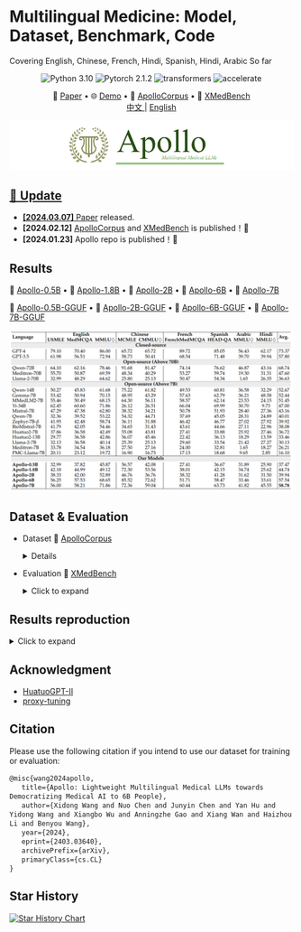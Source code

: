 # Multilingual Medicine: Model, Dataset, Benchmark, Code

Covering English, Chinese, French, Hindi, Spanish, Hindi, Arabic So far
<center>

![Python 3.10](https://img.shields.io/badge/Python-3.10-lightblue) ![Pytorch 2.1.2](https://img.shields.io/badge/PyTorch-2.1.2-lightblue) ![transformers](https://img.shields.io/badge/transformers-4.34.0.dev0%2B-lightblue) ![accelerate](https://img.shields.io/badge/accelerate-0.22-lightblue)
</center>



<p align="center">
   📃 <a href="https://arxiv.org/abs/2403.03640" target="_blank">Paper</a> • 🌐 <a href="https://apollo.llmzoo.com/" target="_blank">Demo</a> • 🤗 <a href="https://huggingface.co/datasets/FreedomIntelligence/ApolloCorpus" target="_blank">ApolloCorpus</a> • 🤗 <a href="https://huggingface.co/datasets/FreedomIntelligence/XMedbench" target="_blank">XMedBench</a> 
   <br>  <a href="./README_zh.md"> 中文 </a> | <a href="./README.md"> English
</p>

![Apollo](assets/apollo_medium_final.png)

## 🌈 Update

* **[2024.03.07]** [Paper](https://arxiv.org/abs/2403.03640) released.
* **[2024.02.12]** <a href="https://huggingface.co/datasets/FreedomIntelligence/ApolloCorpus" target="_blank">ApolloCorpus</a> and  <a href="https://huggingface.co/datasets/FreedomIntelligence/XMedbench" target="_blank">XMedBench</a>  is published！🎉
* **[2024.01.23]** Apollo repo is published！🎉


## Results
   🤗 <a href="https://huggingface.co/FreedomIntelligence/Apollo-0.5B" target="_blank">Apollo-0.5B</a> • 🤗 <a href="https://huggingface.co/FreedomIntelligence/Apollo-1.8B" target="_blank">Apollo-1.8B</a> • 🤗 <a href="https://huggingface.co/FreedomIntelligence/Apollo-2B" target="_blank">Apollo-2B</a>  • 🤗 <a href="https://huggingface.co/FreedomIntelligence/Apollo-6B" target="_blank">Apollo-6B</a> • 🤗 <a href="https://huggingface.co/FreedomIntelligence/Apollo-7B" target="_blank">Apollo-7B</a> 

   🤗 <a href="https://huggingface.co/FreedomIntelligence/Apollo-0.5B-GGUF" target="_blank">Apollo-0.5B-GGUF</a> • 🤗 <a href="https://huggingface.co/FreedomIntelligence/Apollo-2B-GGUF" target="_blank">Apollo-2B-GGUF</a>  • 🤗 <a href="https://huggingface.co/FreedomIntelligence/Apollo-6B-GGUF" target="_blank">Apollo-6B-GGUF</a> • 🤗 <a href="https://huggingface.co/FreedomIntelligence/Apollo-7B-GGUF" target="_blank">Apollo-7B-GGUF</a> 
   
   
   
   ![Apollo](assets/result.png)
      
   

  


## Dataset & Evaluation

- Dataset
  🤗 <a href="https://huggingface.co/datasets/FreedomIntelligence/ApolloCorpus" target="_blank">ApolloCorpus

   <details><summary>Click to expand</summary>

    ![Apollo](assets/dataset.png)

    - [Zip File](https://huggingface.co/datasets/FreedomIntelligence/Medbase_data/blob/main/Medbase_data-datasets.zip)
    - [Data category](https://huggingface.co/datasets/FreedomIntelligence/Medbase_data/tree/main/train)
       - Pretrain:
         - data item:
            - json_name: {data_source}_{language}_{data_type}.json
            - data_type: medicalBook, medicalGuideline, medicalPaper, medicalWeb(from online forum), medicalWiki
            - language: en(English), zh(chinese), es(spanish), fr(french), hi(Hindi)
            - data_type: qa(generated qa from text)
            - data_type==text: list of string
              ```
              [
                "string1",
                "string2",
                ...
              ]
              ```
            - data_type==qa: list of qa pairs(list of string)
              ```
              [
                [
                  "q1",
                  "a1",
                  "q2",
                  "a2",
                  ...
                ],
                ...
              ]
              ```
      - SFT:
          - json_name: {data_source}_{language}.json
          - data_type: code, general, math, medicalExam, medicalPatient
          - data item: list of qa pairs(list of string)
            ```
              [
                [
                  "q1",
                  "a1",
                  "q2",
                  "a2",
                  ...
                ],
                ...
              ]
              ```


   </details>
   
- Evaluation
  🤗 <a href="https://huggingface.co/datasets/FreedomIntelligence/XMedbench" target="_blank">XMedBench</a> 

   <details><summary>Click to expand</summary>
      
     - EN:
       - [MedQA-USMLE](https://huggingface.co/datasets/GBaker/MedQA-USMLE-4-options) 
       - [MedMCQA](https://huggingface.co/datasets/medmcqa/viewer/default/test)
       - [PubMedQA](https://huggingface.co/datasets/pubmed_qa): Because the results fluctuated too much, they were not used in the paper.
       - [MMLU-Medical](https://huggingface.co/datasets/cais/mmlu)
         - Clinical knowledge, Medical genetics, Anatomy, Professional medicine, College biology, College medicine
     - ZH:
       - [MedQA-MCMLE](https://huggingface.co/datasets/bigbio/med_qa/viewer/med_qa_zh_4options_bigbio_qa/test)
       - [CMB-single](https://huggingface.co/datasets/FreedomIntelligence/CMB): Not used in the paper
         - Randomly sample 2,000 multiple-choice questions with single answer.
       - [CMMLU-Medical](https://huggingface.co/datasets/haonan-li/cmmlu)
         - Anatomy, Clinical_knowledge, College_medicine, Genetics, Nutrition, Traditional_chinese_medicine, Virology
       - [CExam](https://github.com/williamliujl/CMExam): Not used in the paper
         - Randomly sample 2,000 multiple-choice questions


     - ES: [Head_qa](https://huggingface.co/datasets/head_qa)
     - FR: [Frenchmedmcqa](https://github.com/qanastek/FrenchMedMCQA)
     - HI: [MMLU_HI](https://huggingface.co/datasets/FreedomIntelligence/MMLU_Arabic)
        - Clinical knowledge, Medical genetics, Anatomy, Professional medicine, College biology, College medicine
     - AR: [MMLU_Ara](https://huggingface.co/datasets/FreedomIntelligence/MMLU_Hindi)
        - Clinical knowledge, Medical genetics, Anatomy, Professional medicine, College biology, College medicine


   </details>

   
## Results reproduction
   <details><summary>Click to expand</summary>
   
   We take Gemma-2b as example
   1. Download Dataset for project:

      ```
      bash 0.download_data.sh
      ```
    
   2. Prepare test and dev for specific model:
      
      - Create test data for with special token, you can use ./util/check.ipynb to check models' special tokens

 
       ```
       bash 1.data_process_test&dev.sh
       ```
    
   3. Prepare train data for specific model (Create tokenized data in advance):
    
      - You can adjust data Training order and Training Epoch in this step


       ```
       bash 2.data_process_train.sh
       ```
    
   4. Train the model
    
      - If you want to train in Multi Nodes please refer to ./scripts/multi_node_train_*.sh


       ```
       bash 3.single_node_train_gemma.sh
       ```

   5. (Optional) Proxy-Tuning: Directly improve model capabilities without fine-tuning

       ```
         bash src/proxy-tuning/scripts/eval/proxy_tuning.sh
       ```
   6. Evaluate your model: Generate score for benchmark
      
         ```
         bash 4.eval.sh
         ```

   7. Evaluate your model: Play with your ckpts in bash
    
         ```
         python ./src/evaluate/cli_demo.py --model_name='./ckpts/your/path/tfmr'
         ```
   
   </details>


##  Acknowledgment

- [HuatuoGPT-II](https://github.com/FreedomIntelligence/HuatuoGPT-II)
- [proxy-tuning](https://github.com/alisawuffles/proxy-tuning)

##  Citation
Please use the following citation if you intend to use our dataset for training or evaluation:

```
@misc{wang2024apollo,
   title={Apollo: Lightweight Multilingual Medical LLMs towards Democratizing Medical AI to 6B People},
   author={Xidong Wang and Nuo Chen and Junyin Chen and Yan Hu and Yidong Wang and Xiangbo Wu and Anningzhe Gao and Xiang Wan and Haizhou Li and Benyou Wang},
   year={2024},
   eprint={2403.03640},
   archivePrefix={arXiv},
   primaryClass={cs.CL}
}
```

## Star History

<a href="https://star-history.com/#FreedomIntelligence/Apollo&Date">
  <picture>
    <source media="(prefers-color-scheme: dark)" srcset="https://api.star-history.com/svg?repos=FreedomIntelligence/Apollo&type=Date&theme=dark" />
    <source media="(prefers-color-scheme: light)" srcset="https://api.star-history.com/svg?repos=FreedomIntelligence/Apollo&type=Date" />
    <img alt="Star History Chart" src="https://api.star-history.com/svg?repos=FreedomIntelligence/Apollo&type=Date" />
  </picture>
</a>
